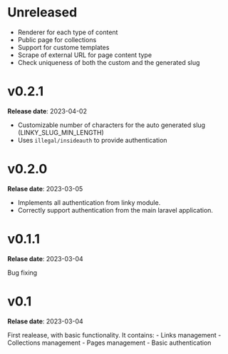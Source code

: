 # Unreleased

- Renderer for each type of content
- Public page for collections
- Support for custome templates
- Scrape of external URL for page content type
- Check uniqueness of both the custom and the generated slug

# v0.2.1

**Release date**: 2023-04-02

- Customizable number of characters for the auto generated slug (LINKY_SLUG_MIN_LENGTH)
- Uses `illegal/insideauth` to provide authentication

# v0.2.0

**Relase date**: 2023-03-05

- Implements all authentication from linky module.
- Correctly support authentication from the main laravel application.

# v0.1.1

**Relase date**: 2023-03-04

Bug fixing

# v0.1

**Relase date**: 2023-03-04

First realease, with basic functionality.
It contains:
    - Links management
    - Collections management
    - Pages management
    - Basic authentication
